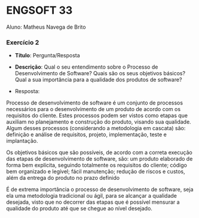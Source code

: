 # ENGSOFT 33

Aluno: Matheus Navega de Brito

### Exercício 2

- **Título**: Pergunta/Resposta
- **Descrição**: Qual o seu entendimento sobre o Processo de Desenvolvimento de Software? 
                 Quais são os seus objetivos básicos? 
				 Qual a sua importância para a qualidade dos produtos de software?

- Resposta: 

Processo de desenvolvimento de software é um conjunto de processos necessários para o desenvolvimento de um produto de acordo com os requisitos do cliente. Estes processos podem ser vistos como etapas que auxiliam no planejamento e construção do produto, visando sua qualidade. Algum desses processos (considerando a metodologia em cascata) são: definição e análise de requisitos, projeto, implementação, teste e implantação.

Os objetivos básicos que são possíveis, de acordo com a correta execução das etapas de desenvolvimento de software, são: um produto elaborado de forma bem explícita, seguindo totalmente os requisitos do cliente; código bem organizado e legível; fácil manutenção; redução de riscos e custos, além da entrega do produto no prazo definido

É de extrema importância o processo de desenvolvimento de software, seja ela uma metodologia tradicional ou ágil, para se alcançar a qualidade desejada, visto que no decorrer das etapas que é possível mensurar a qualidade do produto até que se chegue ao nível desejado.

